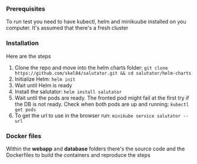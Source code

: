 ### Prerequisites

To run test you need to have kubectl, helm and minikuube installed on you computer. It's assumed that there's a fresh cluster

### Installation

Here are the steps 
1. Clone the repo and move into the helm charts folder: ```git clone https://github.com/skel84/salutator.git && cd salutator/helm-charts```
2. Initialize Helm: ```helm init```
3. Wait until Helm is ready 
4. Install the salutator: ```helm install salutator```
5. Wait until the pods are ready. The fronted pod might fail at the first try if the DB is not ready. Check when both pods are up and running: ```kubectl get pods```
5. To get the url to use in the browser run: ```minikube service salutator --url```

### Docker files

Within the **webapp** and **database** folders there's the source code and the Dockerfiles to build the containers and reproduce the steps

